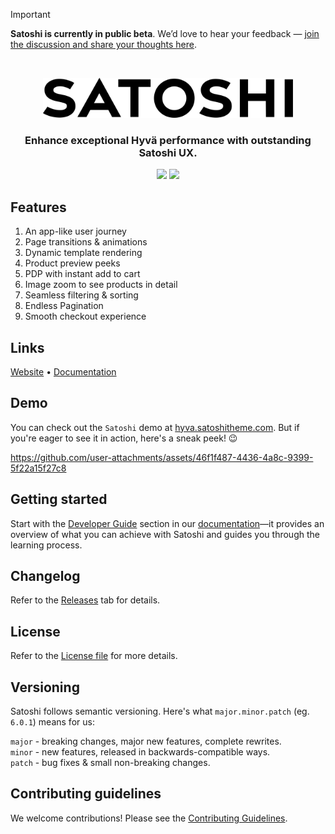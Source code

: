 > [!IMPORTANT]  
> **Satoshi is currently in public beta**. We’d love to hear your feedback — [join the discussion and share your thoughts here](https://github.com/scandiweb/satoshi-hyva/discussions/categories/improvement-ideas).

<br>

<p align="center"><a href="https://www.satoshitheme.com/hyva" target="_blank" rel="noopener noreferrer"><img width="400px" src="logo.png"></a></p>

<h3 align="center">Enhance exceptional Hyvä performance with outstanding Satoshi UX.</h3>

<p align="center">
  <img src="https://img.shields.io/github/last-commit/satoshiux/hyva">
  <img src="https://img.shields.io/github/license/satoshiux/hyva">
</p>

## Features

1. An app-like user journey
2. Page transitions & animations
3. Dynamic template rendering
4. Product preview peeks
5. PDP with instant add to cart
6. Image zoom to see products in detail
7. Seamless filtering & sorting
8. Endless Pagination
9. Smooth checkout experience

## Links

[Website](https://www.satoshitheme.com/hyva) • [Documentation](https://scandiweb.notion.site/Hyv-Satoshi-theme-documentation-1adc346d72c080ffb1b2faa454d6739d)

## Demo

You can check out the `Satoshi` demo at [hyva.satoshitheme.com](https://hyva.satoshitheme.com/). But if you're eager to see it in action, here's a sneak peek! 😉

https://github.com/user-attachments/assets/46f1f487-4436-4a8c-9399-5f22a15f27c8

## Getting started

Start with the [Developer Guide](https://scandiweb.notion.site/Hyv-Satoshi-theme-documentation-1adc346d72c080ffb1b2faa454d6739d?pvs=4#1b5c346d72c080bda053ee8412188e5f) section in our [documentation](https://scandiweb.notion.site/Hyv-Satoshi-theme-documentation-1adc346d72c080ffb1b2faa454d6739d)—it provides an overview of what you can achieve with Satoshi and guides you through the learning process.

## Changelog

Refer to the [Releases](https://github.com/satoshiux/hyva/releases) tab for details.

## License

Refer to the [License file](https://github.com/satoshiux/hyva/blob/production/LICENSE.md) for more details.

## Versioning

Satoshi follows semantic versioning. Here's what `major.minor.patch` (eg. `6.0.1`) means for us:

`major` - breaking changes, major new features, complete rewrites.\
`minor` - new features, released in backwards-compatible ways.\
`patch` - bug fixes & small non-breaking changes.

## Contributing guidelines

We welcome contributions! Please see the [Contributing Guidelines](CONTRIBUTING.md).
